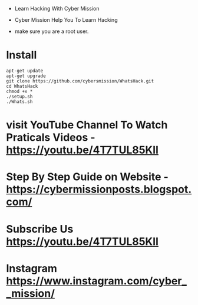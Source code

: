 * Learn Hacking With Cyber Mission
* Cyber Mission Help You To Learn Hacking

* make sure you are a root user.
# Install
```````
apt-get update
apt-get upgrade
git clone https://github.com/cybersmission/WhatsHack.git
cd WhatsHack
chmod +x *
./setup.sh
./Whats.sh
```````

# visit YouTube Channel To Watch Praticals Videos -  https://youtu.be/4T7TUL85KII
# Step By Step Guide on Website - https://cybermissionposts.blogspot.com/

# Subscribe Us https://youtu.be/4T7TUL85KII
# Instagram https://www.instagram.com/cyber__mission/
